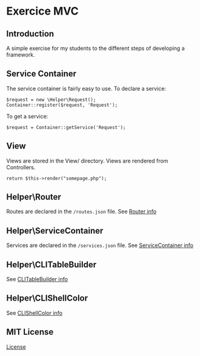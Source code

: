 # Exercice MVC
## Introduction
A simple exercise for my students to the different steps of developing a framework.

## Service Container
The service container is fairly easy to use. 
To declare a service:
```
$request = new \Helper\Request();
Container::register($request, 'Request');
```
To get a service:
```
$request = Container::getService('Request');
```

## View
Views are stored in the View/ directory.
Views are rendered from Controllers.  
 
```
return $this->render("somepage.php");
```

## Helper\Router

Routes are declared in the `/routes.json` file. See [Router info](./Helper/ROUTER.md)

## Helper\ServiceContainer

Services are declared in the `/services.json` file. See [ServiceContainer info](./Helper/SERVICECONTAINER.md)

## Helper\CLITableBuilder

See [CLITableBuilder info](./Helper/CLITABLEBUILDER.md)

## Helper\CLIShellColor

See [CLIShellColor info](./Helper/CLISHELLCOLOR.md)

## MIT License

[License](./LICENSE)
